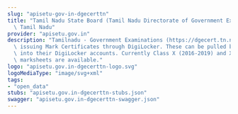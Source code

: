 ```yaml
---
slug: "apisetu-gov-in-dgecerttn"
title: "Tamil Nadu State Board (Tamil Nadu Directorate of Government Examinations),\
  \ Tamil Nadu"
provider: "apisetu.gov.in"
description: "Tamilnadu - Government Examinations (https://dgecert.tn.nic.in/) is\
  \ issuing Mark Certificates through DigiLocker. These can be pulled by students\
  \ into their DigiLocker accounts. Currently Class X (2016-2019) and XII (2016-2018)\
  \ marksheets are available."
logo: "apisetu.gov.in-dgecerttn-logo.svg"
logoMediaType: "image/svg+xml"
tags:
- "open_data"
stubs: "apisetu.gov.in-dgecerttn-stubs.json"
swagger: "apisetu.gov.in-dgecerttn-swagger.json"
---
```

